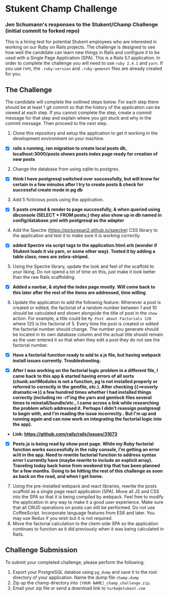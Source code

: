 # Stukent Champ Challenge

### Jen Schumann's responses to the Stukent/Champ Challenge (initial commit to forked repo)

This is a hiring test for potential Stukent employees who are interested in working on our Ruby on Rails projects. The challenge is designed to see how well the candidate can learn new things in Rails and configure it to be used with a Single Page Application (SPA). This is a Rails 5.1 application. In order to complete the challenge you will need to use `ruby 2.4.1` and `yarn`. If you use rvm, the `.ruby-version` and `.ruby-gemeset` files are already created for you.

## The Challenge
The candidate will complete the outlined steps below. For each step there should be at least 1 git commit so that the history of the application can be viewed at each step. If you cannot complete the step, create a commit message for that step and explain where you got stuck and why in the commit message. Then proceed to the next step.

  1. Clone this repository and setup the application to get it working in the development environment on your machine.

  - [x] **rails s running, ran migration to create local posts db, localhost:3000/posts shows posts index page ready for creation of new posts**

  2. Change the database from using sqlite to postgres.

  - [x] **think I have postgresql switched over successfully, but will know for certain in a few minutes after I try to create posts & check for successful create mode in pg db**

  3. Add 5 ficticious posts using the application.

  - [x] **5 posts created & render to page successfully, & when queried using dbconsole (SELECT * FROM posts;) they also show up in db named in config/database.yml with postgresql as the adapter**

  4. Add the Spectre (https://picturepan2.github.io/spectre) CSS library to the application and test it to make sure it is working correctly.

  - [x] **added Spectre via script tags to the application.html.erb (wonder if Stukent loads it via yarn, or some other way).  Tested it by adding a table class; rows are zebra-striped.**

  5. Using the Spectre library, update the look and feel of the scaffold to your liking. Do not spend a lot of time on this, just make it look better than the raw Rails scaffolding.

  - [x] **Added a navbar, & styled the index page mostly.  Will come back to this later after the rest of the items are addressed, time willing**

  6. Update the application to add the following feature: Whenever a post is created or edited, the factorial of a random number between 1 and 10 should be calculated and shown alongside the title of post in the `show` action. For example, a title could be `My Post about Factorials 120` where 120 is the factorial of 5. Every time the post is created or edited the factorial number should change. The number you generate should be located in its own database column and the actual title should remain as the user entered it so that when they edit a post they do not see the factorial number.

  - [x]  **Have a factorial function ready to add to a js file, but having webpack install issues currently.  Troubleshooting.**

  - [x]  **After I was working on the factorial logic problem in a different file, I came back to this app & started having errors of all sorts (chunk.sortModules is not a function, pg is not installed properly or referred to correctly in the gemfile, etc.).  After checking {{==>overly dramatic==>}} a few hundred times whether I had installed things correctly (including rm -rf'ing the yarn and gemlock files several times to reinstall/bundle/etc., I came across a link while researching the problem which addressed it.  Perhaps I didn't reassign postgresql to begin with, and I'm reading the issue incorrectly.. But I'm up and running again and can now work on integrating the factorial logic into the app).**  

   - **Link: https://github.com/rails/rails/issues/31673**

   - [x]  **Posts.js is being read by show post page.  While my Ruby factorial function works successfully in the ruby console, I'm getting an error w/it in the app.  Need to rewrite factorial function to address syntax error I currently have (maybe rewrite to include an explicit array).  Traveling today back home from weekend trip that has been planned for a few months.  Going to be hitting the rest of this challenge as soon as back on the road, and when I get home.**

  7. Using the pre-installed webpack and react libraries, rewrite the posts scaffold as a single page react application (SPA). Move all JS and CSS into the SPA so that it is being compiled by webpack. Feel free to modify the application in any way to make it a good user experience. Make sure that all CRUD operations on posts can still be performed. Do not use CoffeeScript. Incorporate language features from ES6 and later. You may use Redux if you wish but it is not required.
  8. Move the factorial calculation to the client-side SPA so the application continues to function as it did previously when it was being calculated in Rails.


## Challenge Submission
To submit your completed challenge, please perform the following:

  1. Export your PostgreSQL databse using `pg_dump` and save it to the root directory of your application. Name the dump file `champ.dump`
  1. Zip up the champ directory into `[YOUR NAME]_champ_challenge.zip`.
  1. Email your zip file or send a download link to `turbo@stukent.com`
